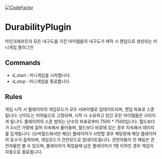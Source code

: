 [![CodeFactor](https://www.codefactor.io/repository/github/errror404/durabilityplugin/badge)](https://www.codefactor.io/repository/github/errror404/durabilityplugin)
# DurabilityPlugin
마인크래프트의 모든 내구도를 가진 아이템들의 내구도가 제작 시 랜덤으로 생성되는 미니게임 플러그인
## Commands
- d_start : 미니게임을 시작합니다.
- d_stop : 미니게임을 종료합니다.
## Rules
게임 시작 시 플레이어의 게임모드가 모두 서바이벌로 업데이트되며, 랜덤 좌표로 스폰됩니다.
난이도는 어려움으로 고정되며, 시작 시 소유하고 있던 모든 아이템들은 사라지게 됩니다.
플레이어의 스폰 범위는 난수의 좌표로부터 7500 * 7500입니다.
월드보더가 3시간 가량에 걸쳐 지속해서 줄어들며, 월드보다 바깥에 있는 경우 지속해서 데미지를 입게됩니다. (오버월드에서만 해당)
플레이어가 사망할 경우 채팅창에 해당 플레이어의 등수가 출력되며, 게임모드가 관전모드로 업데이트됩니다.
관전자들이 친 채팅은 관전자들만 볼 수 있으며, 플레이어가 죽었을때 남은 플레이어가 1명 이하인 경우 게임이 자동으로 종료됩니다.
